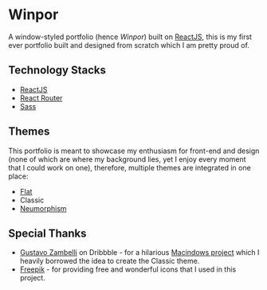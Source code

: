 
# Winpor

A window-styled portfolio (hence _Winpor_) built on [ReactJS](https://reactjs.org/), this is my first ever portfolio built and designed from scratch which I am pretty proud of.

## Technology Stacks

* [ReactJS](https://reactjs.org/)
* [React Router](https://reactrouter.com/)
* [Sass](https://sass-lang.com/)

## Themes

This portfolio is meant to showcase my enthusiasm for front-end and design (none of which are where my background lies, yet I enjoy every moment that I could work on one), therefore, multiple themes are integrated in one place:

* [Flat](https://en.wikipedia.org/wiki/Flat_design)
* Classic
* [Neumorphism](https://medium.com/p/386e6a09040a)

## Special Thanks

* [Gustavo Zambelli](https://dribbble.com/zamax/shots) on Dribbble - for a hilarious [Macindows project](https://dribbble.com/zamax/projects/726224-Macindows-Life-Problems) which I heavily borrowed the idea to create the Classic theme.
* [Freepik](https://www.freepik.com/) - for providing free and wonderful icons that I used in this project.
